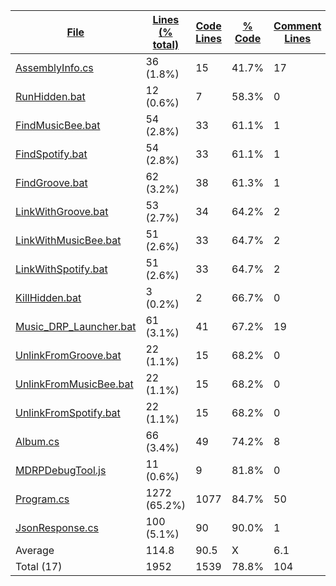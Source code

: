 
|[File](https://github.com/jojo2357/Music-Discord-Rich-Presence/tree/master/statistics%2Ftotal%2Fname_ascending.md%2F)|[Lines (% total)](https://github.com/jojo2357/Music-Discord-Rich-Presence/tree/master/statistics%2Ftotal%2Flines_descending.md%2F)|[Code Lines](https://github.com/jojo2357/Music-Discord-Rich-Presence/tree/master/statistics%2Ftotal%2Fcode_descending.md%2F)|[% Code](https://github.com/jojo2357/Music-Discord-Rich-Presence/tree/master/statistics%2Ftotal%2Fproportion_code_descending.md%2F)|[Comment Lines](https://github.com/jojo2357/Music-Discord-Rich-Presence/tree/master/statistics%2Ftotal%2Fcomments_descending.md%2F)|[% Comment](https://github.com/jojo2357/Music-Discord-Rich-Presence/tree/master/statistics%2Ftotal%2Fproportion_comments_descending.md%2F)|[Blank Lines](https://github.com/jojo2357/Music-Discord-Rich-Presence/tree/master/statistics%2Ftotal%2Fblanks_descending.md%2F)|[% Blank](https://github.com/jojo2357/Music-Discord-Rich-Presence/tree/master/statistics%2Ftotal%2Fproportion_blanks_descending.md%2F)|
| --- | --- | --- | --- | --- | --- | --- | --- |
|[AssemblyInfo.cs](https://github.com/jojo2357/Music-Discord-Rich-Presence/tree/master/MDRP%2FProperties%2FAssemblyInfo.cs)|36 (1.8%)|15|41.7%|17|47.2%|4|11.1%|
|[RunHidden.bat](https://github.com/jojo2357/Music-Discord-Rich-Presence/tree/master/MDRP%2Fbin%2FRelease%2FRunHidden.bat)|12 (0.6%)|7|58.3%|0|0.0%|5|41.7%|
|[FindMusicBee.bat](https://github.com/jojo2357/Music-Discord-Rich-Presence/tree/master/MDRP%2Fbin%2FRelease%2FFindMusicBee.bat)|54 (2.8%)|33|61.1%|1|1.9%|20|37.0%|
|[FindSpotify.bat](https://github.com/jojo2357/Music-Discord-Rich-Presence/tree/master/MDRP%2Fbin%2FRelease%2FFindSpotify.bat)|54 (2.8%)|33|61.1%|1|1.9%|20|37.0%|
|[FindGroove.bat](https://github.com/jojo2357/Music-Discord-Rich-Presence/tree/master/MDRP%2Fbin%2FRelease%2FFindGroove.bat)|62 (3.2%)|38|61.3%|1|1.6%|23|37.1%|
|[LinkWithGroove.bat](https://github.com/jojo2357/Music-Discord-Rich-Presence/tree/master/MDRP%2Fbin%2FRelease%2FLinkWithGroove.bat)|53 (2.7%)|34|64.2%|2|3.8%|17|32.1%|
|[LinkWithMusicBee.bat](https://github.com/jojo2357/Music-Discord-Rich-Presence/tree/master/MDRP%2Fbin%2FRelease%2FLinkWithMusicBee.bat)|51 (2.6%)|33|64.7%|2|3.9%|16|31.4%|
|[LinkWithSpotify.bat](https://github.com/jojo2357/Music-Discord-Rich-Presence/tree/master/MDRP%2Fbin%2FRelease%2FLinkWithSpotify.bat)|51 (2.6%)|33|64.7%|2|3.9%|16|31.4%|
|[KillHidden.bat](https://github.com/jojo2357/Music-Discord-Rich-Presence/tree/master/MDRP%2Fbin%2FRelease%2FKillHidden.bat)|3 (0.2%)|2|66.7%|0|0.0%|1|33.3%|
|[Music_DRP_Launcher.bat](https://github.com/jojo2357/Music-Discord-Rich-Presence/tree/master/Music_DRP_Launcher.bat)|61 (3.1%)|41|67.2%|19|31.1%|1|1.6%|
|[UnlinkFromGroove.bat](https://github.com/jojo2357/Music-Discord-Rich-Presence/tree/master/MDRP%2Fbin%2FRelease%2FUnlinkFromGroove.bat)|22 (1.1%)|15|68.2%|0|0.0%|7|31.8%|
|[UnlinkFromMusicBee.bat](https://github.com/jojo2357/Music-Discord-Rich-Presence/tree/master/MDRP%2Fbin%2FRelease%2FUnlinkFromMusicBee.bat)|22 (1.1%)|15|68.2%|0|0.0%|7|31.8%|
|[UnlinkFromSpotify.bat](https://github.com/jojo2357/Music-Discord-Rich-Presence/tree/master/MDRP%2Fbin%2FRelease%2FUnlinkFromSpotify.bat)|22 (1.1%)|15|68.2%|0|0.0%|7|31.8%|
|[Album.cs](https://github.com/jojo2357/Music-Discord-Rich-Presence/tree/master/MDRP%2Futil%2FAlbum.cs)|66 (3.4%)|49|74.2%|8|12.1%|9|13.6%|
|[MDRPDebugTool.js](https://github.com/jojo2357/Music-Discord-Rich-Presence/tree/master/DebugTool%2FMDRPDebugTool.js)|11 (0.6%)|9|81.8%|0|0.0%|2|18.2%|
|[Program.cs](https://github.com/jojo2357/Music-Discord-Rich-Presence/tree/master/MDRP%2FProgram.cs)|1272 (65.2%)|1077|84.7%|50|3.9%|145|11.4%|
|[JsonResponse.cs](https://github.com/jojo2357/Music-Discord-Rich-Presence/tree/master/MDRP%2Futil%2FJsonResponse.cs)|100 (5.1%)|90|90.0%|1|1.0%|9|9.0%|
|Average |114.8|90.5|X|6.1|X|18.2|X|
|Total (17)|1952|1539|78.8%|104| 5.3%|309|15.8%|
